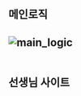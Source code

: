 메인로직
---
![main_logic](https://user-images.githubusercontent.com/84568097/187846217-3c4344cd-b911-4829-8781-4495b7d94551.PNG)
<br/>
<br/>
<br/>
선생님 사이트
---


